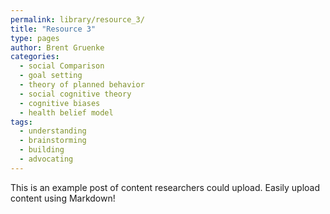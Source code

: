 ```yaml
---
permalink: library/resource_3/
title: "Resource 3"
type: pages
author: Brent Gruenke
categories:
  - social Comparison
  - goal setting
  - theory of planned behavior
  - social cognitive theory
  - cognitive biases
  - health belief model
tags:
  - understanding
  - brainstorming
  - building
  - advocating
---
```


<p>This is an example post of content researchers could upload.
Easily upload content using Markdown!</p>
